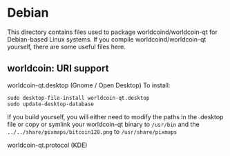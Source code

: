 
Debian
====================
This directory contains files used to package worldcoind/worldcoin-qt
for Debian-based Linux systems. If you compile worldcoind/worldcoin-qt yourself, there are some useful files here.

## worldcoin: URI support ##


worldcoin-qt.desktop  (Gnome / Open Desktop)
To install:

	sudo desktop-file-install worldcoin-qt.desktop
	sudo update-desktop-database

If you build yourself, you will either need to modify the paths in
the .desktop file or copy or symlink your worldcoin-qt binary to `/usr/bin`
and the `../../share/pixmaps/bitcoin128.png` to `/usr/share/pixmaps`

worldcoin-qt.protocol (KDE)

